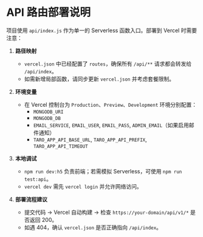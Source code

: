 # API 路由部署说明

项目使用 `api/index.js` 作为单一的 Serverless 函数入口。部署到 Vercel 时需要注意：

1. **路径映射**
   - `vercel.json` 中已经配置了 `routes`，确保所有 `/api/**` 请求都会转发给 `/api/index`。
   - 如需新增局部函数，请同步更新 `vercel.json` 并考虑套餐限制。

2. **环境变量**
   - 在 Vercel 控制台为 `Production`、`Preview`、`Development` 环境分别配置：
     - `MONGODB_URI`
     - `MONGODB_DB`
     - `EMAIL_SERVICE`, `EMAIL_USER`, `EMAIL_PASS`, `ADMIN_EMAIL`（如果启用邮件通知）
     - `TARO_APP_API_BASE_URL`, `TARO_APP_API_PREFIX`, `TARO_APP_API_TIMEOUT`

3. **本地调试**
   - `npm run dev:h5` 负责前端；若需模拟 Serverless，可使用 `npm run test:api`。
   - `vercel dev` 需先 `vercel login` 并允许网络访问。

4. **部署流程建议**
   - 提交代码 → Vercel 自动构建 → 检查 `https://your-domain/api/v1/*` 是否返回 200。
   - 如遇 404，确认 `vercel.json` 是否正确指向 `/api/index`。

